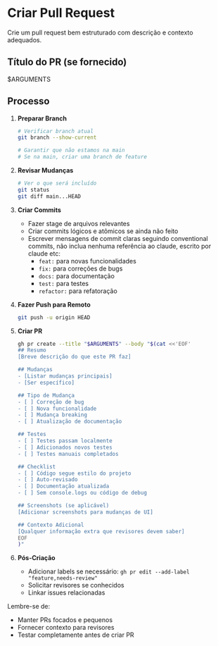 # Criar Pull Request

Crie um pull request bem estruturado com descrição e contexto adequados.

## Título do PR (se fornecido)
$ARGUMENTS

## Processo

1. **Preparar Branch**
   ```bash
   # Verificar branch atual
   git branch --show-current
   
   # Garantir que não estamos na main
   # Se na main, criar uma branch de feature
   ```

2. **Revisar Mudanças**
   ```bash
   # Ver o que será incluído
   git status
   git diff main...HEAD
   ```

3. **Criar Commits**
   - Fazer stage de arquivos relevantes
   - Criar commits lógicos e atômicos se ainda não feito
   - Escrever mensagens de commit claras seguindo conventional commits, não inclua nenhuma referência ao claude, escrito por claude etc:
     - `feat:` para novas funcionalidades
     - `fix:` para correções de bugs
     - `docs:` para documentação
     - `test:` para testes
     - `refactor:` para refatoração

4. **Fazer Push para Remoto**
   ```bash
   git push -u origin HEAD
   ```

5. **Criar PR**
   ```bash
   gh pr create --title "$ARGUMENTS" --body "$(cat <<'EOF'
   ## Resumo
   [Breve descrição do que este PR faz]
   
   ## Mudanças
   - [Listar mudanças principais]
   - [Ser específico]
   
   ## Tipo de Mudança
   - [ ] Correção de bug
   - [ ] Nova funcionalidade
   - [ ] Mudança breaking
   - [ ] Atualização de documentação
   
   ## Testes
   - [ ] Testes passam localmente
   - [ ] Adicionados novos testes
   - [ ] Testes manuais completados
   
   ## Checklist
   - [ ] Código segue estilo do projeto
   - [ ] Auto-revisado
   - [ ] Documentação atualizada
   - [ ] Sem console.logs ou código de debug
   
   ## Screenshots (se aplicável)
   [Adicionar screenshots para mudanças de UI]
   
   ## Contexto Adicional
   [Qualquer informação extra que revisores devem saber]
   EOF
   )"
   ```

6. **Pós-Criação**
   - Adicionar labels se necessário: `gh pr edit --add-label "feature,needs-review"`
   - Solicitar revisores se conhecidos
   - Linkar issues relacionadas

Lembre-se de:
- Manter PRs focados e pequenos
- Fornecer contexto para revisores
- Testar completamente antes de criar PR
